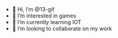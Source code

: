 - 👋 Hi, I’m @13-gif
- 👀 I’m interested in games
- 🌱 I’m currently learning IOT
- 💞️ I’m looking to collaborate on my work

<!---
13-gif/13-gif is a ✨ special ✨ repository because its `README.md` (this file) appears on your GitHub profile.
You can click the Preview link to take a look at your changes.
--->
